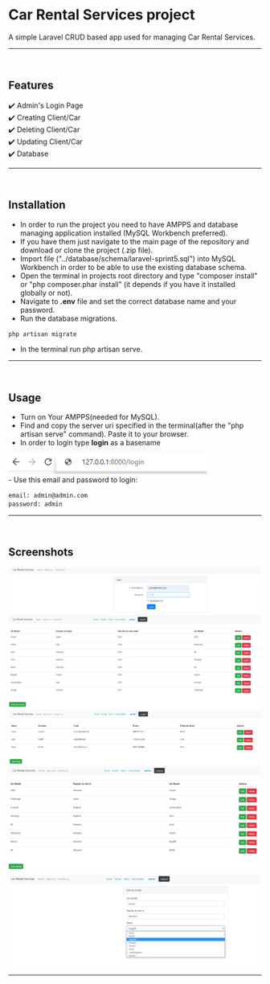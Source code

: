# Car Rental Services project

A simple Laravel CRUD based app used for managing Car Rental Services.
___
<br>

## Features

 :heavy_check_mark: Admin's Login Page <br>
 :heavy_check_mark: Creating Client/Car <br>
 :heavy_check_mark: Deleting Client/Car <br>
 :heavy_check_mark: Updating Client/Car <br> 
 :heavy_check_mark: Database <br> 
 ___
<br>

## Installation

- In order to run the project you need to have AMPPS and database managing application installed (MySQL Workbench preferred).
- If you have them just navigate to the main page of the repository and download or clone the project (.zip file).
- Import file ("../database/schema/laravel-sprint5.sql") into MySQL Workbench in order to be able to use the existing database schema.
- Open the terminal in projects root directory and type "composer install" or "php composer.phar install" (it depends if you have it installed globally or not).
- Navigate to **.env** file and set the correct database name and your password.
- Run the database migrations.
```bash
php artisan migrate
```
- In the terminal run php artisan serve.
___
<br>

## Usage

- Turn on Your AMPPS(needed for MySQL).
- Find and copy the server uri specified in the terminal(after the "php artisan serve" command). Paste it to your browser.
- In order to login type **login** as a basename <br>
<img src="public/img/laravel-login.png">
</br>
- Use this email and password to login:

```bash
email: admin@admin.com
password: admin

```
___
</br>

## Screenshots
<div>
<img src="public/img/laravel-login1.png">
<br>
<img src="public/img/brands.png">
<br>
<img src="public/img/client.png">
<br>
<img src="public/img/model.png">
</div>
<img src="public/img/select.png">
</div>

___